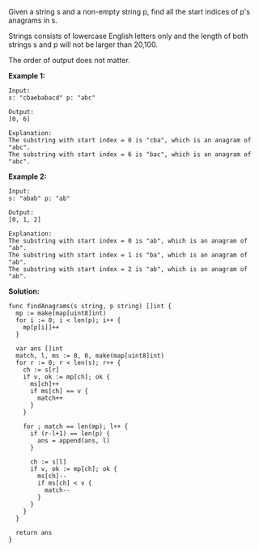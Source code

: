 Given a string s and a non-empty string p, find all the start indices of p's anagrams in s.

Strings consists of lowercase English letters only and the length of both strings s and p will not be larger than 20,100.

The order of output does not matter.

**Example 1:**
```
Input:
s: "cbaebabacd" p: "abc"

Output:
[0, 6]

Explanation:
The substring with start index = 0 is "cba", which is an anagram of "abc".
The substring with start index = 6 is "bac", which is an anagram of "abc".
```
**Example 2:**
```
Input:
s: "abab" p: "ab"

Output:
[0, 1, 2]

Explanation:
The substring with start index = 0 is "ab", which is an anagram of "ab".
The substring with start index = 1 is "ba", which is an anagram of "ab".
The substring with start index = 2 is "ab", which is an anagram of "ab".
```

**Solution:**

```golang
func findAnagrams(s string, p string) []int {
  mp := make(map[uint8]int)
  for i := 0; i < len(p); i++ {
    mp[p[i]]++
  }

  var ans []int
  match, l, ms := 0, 0, make(map[uint8]int)
  for r := 0; r < len(s); r++ {
    ch := s[r]
    if v, ok := mp[ch]; ok {
      ms[ch]++
      if ms[ch] == v {
        match++
      }
    }

    for ; match == len(mp); l++ {
      if (r-l+1) == len(p) {
        ans = append(ans, l)
      }

      ch := s[l]
      if v, ok := mp[ch]; ok {
        ms[ch]--
        if ms[ch] < v {
          match--
        }
      }
    }
  }

  return ans
}
```
